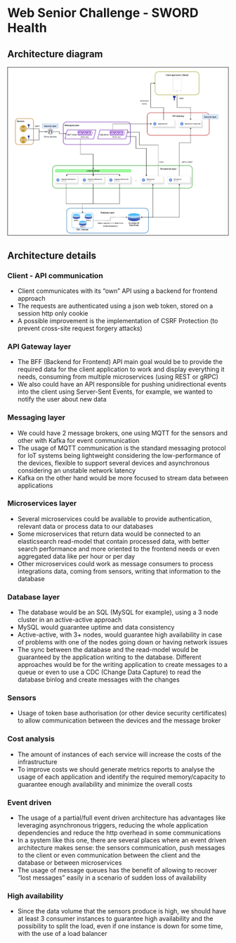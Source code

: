 # Web Senior Challenge - SWORD Health

## Architecture diagram
![architecture diagram](./set-challenge-sword.jpg)

## Architecture details

### Client - API communication

- Client communicates with its “own” API using a backend for frontend approach
- The requests are authenticated using a json web token, stored on a session http only cookie
- A possible improvement is the implementation of CSRF Protection (to prevent cross-site request forgery attacks)

### API Gateway layer

- The BFF (Backend for Frontend) API main goal would be to provide the required data for the client application to work and display everything it needs, consuming from multiple microservices (using REST or gRPC)
- We also could have an API responsible for pushing unidirectional events into the client using Server-Sent Events, for example, we wanted to notify the user about new data

### Messaging layer

- We could have 2 message brokers, one using MQTT for the sensors and other with Kafka for event communication
- The usage of MQTT communication is the standard messaging protocol for IoT systems being lightweight considering the low-performance of the devices, flexible to support several devices and asynchronous considering an unstable network latency
- Kafka on the other hand would be more focused to stream data between applications

### Microservices layer

- Several microservices could be available to provide authentication, relevant data or process data to our databases
- Some microservices that return data would be connected to an elasticsearch read-model that contain processed data, with better search performance and more oriented to the frontend needs or even aggregated data like per hour or per day
- Other microservices could work as message consumers to process integrations data, coming from sensors, writing that information to the database

### Database layer

- The database would be an SQL (MySQL for example), using a 3 node cluster in an active-active approach
- MySQL would guarantee uptime and data consistency
- Active-active, with 3+ nodes, would guarantee high availability in case of problems with one of the nodes going down or having network issues
- The sync between the database and the read-model would be guaranteed by the application writing to the database. Different approaches would be for the writing application to create messages to a queue or even to use a CDC (Change Data Capture) to read the database binlog and create messages with the changes

### Sensors

- Usage of token base authorisation (or other device security certificates) to allow communication between the devices and the message broker 

### Cost analysis

- The amount of instances of each service will increase the costs of the infrastructure	
- To improve costs we should generate metrics reports to analyse the usage of each application and identify the required memory/capacity to guarantee enough availability and minimize the overall costs

### Event driven

- The usage of a partial/full event driven architecture has advantages like leveraging asynchronous triggers, reducing the whole application dependencies and reduce the http overhead in some communications
- In a system like this one, there are several places where an event driven architecture makes sense: the sensors communication, push messages to the client or even communication between the client and the database or between microservices
- The usage of message queues has the benefit of allowing to recover “lost messages” easily in a scenario of sudden loss of availability

### High availability

- Since the data volume that the sensors produce is high, we should have at least 3 consumer instances to guarantee high availability and the possibility to split the load, even if one instance is down for some time, with the use of a load balancer



